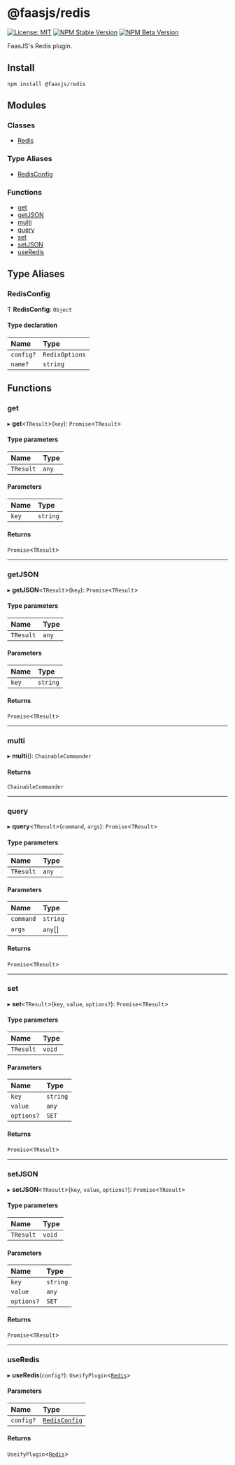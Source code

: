 # @faasjs/redis

[![License: MIT](https://img.shields.io/npm/l/@faasjs/redis.svg)](https://github.com/faasjs/faasjs/blob/main/packages/faasjs/redis/LICENSE)
[![NPM Stable Version](https://img.shields.io/npm/v/@faasjs/redis/stable.svg)](https://www.npmjs.com/package/@faasjs/redis)
[![NPM Beta Version](https://img.shields.io/npm/v/@faasjs/redis/beta.svg)](https://www.npmjs.com/package/@faasjs/redis)

FaasJS's Redis plugin.

## Install

    npm install @faasjs/redis

## Modules

### Classes

- [Redis](classes/Redis.md)

### Type Aliases

- [RedisConfig](#redisconfig)

### Functions

- [get](#get)
- [getJSON](#getjson)
- [multi](#multi)
- [query](#query)
- [set](#set)
- [setJSON](#setjson)
- [useRedis](#useredis)

## Type Aliases

### RedisConfig

Ƭ **RedisConfig**: `Object`

#### Type declaration

| Name | Type |
| :------ | :------ |
| `config?` | `RedisOptions` |
| `name?` | `string` |

## Functions

### get

▸ **get**<`TResult`\>(`key`): `Promise`<`TResult`\>

#### Type parameters

| Name | Type |
| :------ | :------ |
| `TResult` | `any` |

#### Parameters

| Name | Type |
| :------ | :------ |
| `key` | `string` |

#### Returns

`Promise`<`TResult`\>

___

### getJSON

▸ **getJSON**<`TResult`\>(`key`): `Promise`<`TResult`\>

#### Type parameters

| Name | Type |
| :------ | :------ |
| `TResult` | `any` |

#### Parameters

| Name | Type |
| :------ | :------ |
| `key` | `string` |

#### Returns

`Promise`<`TResult`\>

___

### multi

▸ **multi**(): `ChainableCommander`

#### Returns

`ChainableCommander`

___

### query

▸ **query**<`TResult`\>(`command`, `args`): `Promise`<`TResult`\>

#### Type parameters

| Name | Type |
| :------ | :------ |
| `TResult` | `any` |

#### Parameters

| Name | Type |
| :------ | :------ |
| `command` | `string` |
| `args` | `any`[] |

#### Returns

`Promise`<`TResult`\>

___

### set

▸ **set**<`TResult`\>(`key`, `value`, `options?`): `Promise`<`TResult`\>

#### Type parameters

| Name | Type |
| :------ | :------ |
| `TResult` | `void` |

#### Parameters

| Name | Type |
| :------ | :------ |
| `key` | `string` |
| `value` | `any` |
| `options?` | `SET` |

#### Returns

`Promise`<`TResult`\>

___

### setJSON

▸ **setJSON**<`TResult`\>(`key`, `value`, `options?`): `Promise`<`TResult`\>

#### Type parameters

| Name | Type |
| :------ | :------ |
| `TResult` | `void` |

#### Parameters

| Name | Type |
| :------ | :------ |
| `key` | `string` |
| `value` | `any` |
| `options?` | `SET` |

#### Returns

`Promise`<`TResult`\>

___

### useRedis

▸ **useRedis**(`config?`): `UseifyPlugin`<[`Redis`](classes/Redis.md)\>

#### Parameters

| Name | Type |
| :------ | :------ |
| `config?` | [`RedisConfig`](#redisconfig) |

#### Returns

`UseifyPlugin`<[`Redis`](classes/Redis.md)\>
